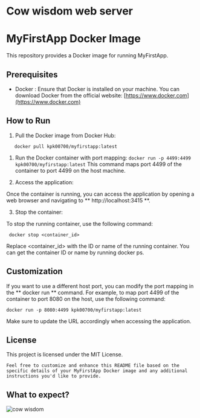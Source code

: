 # Cow wisdom web server

# MyFirstApp Docker Image

This repository provides a Docker image for running MyFirstApp.

## Prerequisites

- Docker : Ensure that Docker is installed on your machine. You can download Docker from the official website: [https://www.docker.com](https://www.docker.com)

## How to Run

1. Pull the Docker image from Docker Hub:

```  shell
   docker pull kpk00700/myfirstapp:latest
```
   
 1. Run the Docker container with port mapping:
 ``` docker run -p 4499:4499 kpk00700/myfirstapp:latest ```
 This command maps port 4499 of the container to port 4499 on the host machine.

2. Access the application:

Once the container is running, you can access the application by opening a web browser and navigating to ** http://localhost:3415 **.

3. Stop the container:

To stop the running container, use the following command:

``` docker stop <container_id>```

Replace <container_id> with the ID or name of the running container. You can get the container ID or name by running docker ps.

## Customization
If you want to use a different host port, you can modify the port mapping in the ** docker run ** command. For example, to map port 4499 of the container to port 8080 on the host, use the following command:

``` docker run -p 8080:4499 kpk00700/myfirstapp:latest ```

Make sure to update the URL accordingly when accessing the application.


## License
This project is licensed under the MIT License.

``` 
Feel free to customize and enhance this README file based on the specific details of your MyFirstApp Docker image and any additional instructions you'd like to provide.
 ```

## What to expect?
![cow wisdom](https://user-images.githubusercontent.com/9133227/225524281-e81a6673-5550-4db0-9bd0-63f9bbc7c2bc.png)
